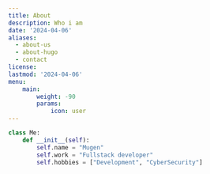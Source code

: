 ```yaml
---
title: About
description: Who i am
date: '2024-04-06'
aliases:
  - about-us
  - about-hugo
  - contact
license:
lastmod: '2024-04-06'
menu:
    main: 
        weight: -90
        params:
            icon: user
---
```


```python {linenos=table,hl_lines=[3,"15-17"],linenostart=199}
class Me:
    def __init__(self):
        self.name = "Mugen"
        self.work = "Fullstack developer"
        self.hobbies = ["Development", "CyberSecurity"]
```